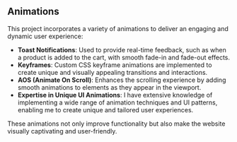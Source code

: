 ## Animations

This project incorporates a variety of animations to deliver an engaging and dynamic user experience:

- **Toast Notifications**: Used to provide real-time feedback, such as when a product is added to the cart, with smooth fade-in and fade-out effects.
- **Keyframes**: Custom CSS keyframe animations are implemented to create unique and visually appealing transitions and interactions.
- **AOS (Animate On Scroll)**: Enhances the scrolling experience by adding smooth animations to elements as they appear in the viewport.
- **Expertise in Unique UI Animations**: I have extensive knowledge of implementing a wide range of animation techniques and UI patterns, enabling me to create unique and tailored user experiences.

These animations not only improve functionality but also make the website visually captivating and user-friendly.
